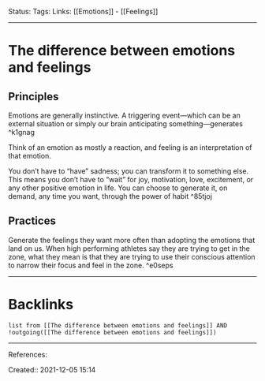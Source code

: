 Status: 
Tags: 
Links: [[Emotions]] - [[Feelings]]
___
# The difference between emotions and feelings
## Principles
Emotions are generally instinctive. A triggering event—which can be an external situation or simply our brain anticipating something—generates ^k1gnag

Think of an emotion as mostly a reaction, and feeling is an interpretation of that emotion.

You don’t have to “have” sadness; you can transform it to something else. This means you don’t have to “wait” for joy, motivation, love, excitement, or any other positive emotion in life. You can choose to generate it, on demand, any time you want, through the power of habit ^85tjoj

## Practices
Generate the feelings they want more often than adopting the emotions that land on us. When high performing athletes say they are trying to get in the zone, what they mean is that they are trying to use their conscious attention to narrow their focus and feel in the zone. ^e0seps
___
# Backlinks
```dataview
list from [[The difference between emotions and feelings]] AND !outgoing([[The difference between emotions and feelings]])
```
___
References:

Created:: 2021-12-05 15:14
